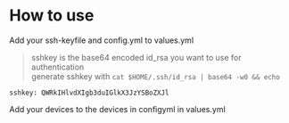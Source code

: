 # How to use
Add your ssh-keyfile and config.yml to values.yml


> sshkey is the base64 encoded id_rsa you want to use for authentication  
> generate sshkey with `cat $HOME/.ssh/id_rsa | base64 -w0 && echo`

`sshkey: QWRkIHlvdXIgb3duIGlkX3JzYSBoZXJl`

Add your devices to the devices in configyml in values.yml
